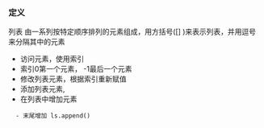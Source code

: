 ### 定义

列表 由一系列按特定顺序排列的元素组成，用方括号([] )来表示列表，并用逗号来分隔其中的元素

- 访问元素，使用索引
- 索引0第一个元素， -1最后一个元素
- 修改列表元素，根据索引重新赋值
- 添加列表元素,
- 在列表中增加元素
````
  - 末尾增加 ls.append()
  
````